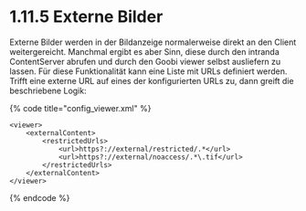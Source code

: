 # 1.11.5 Externe Bilder

Externe Bilder werden in der Bildanzeige normalerweise direkt an den Client weitergereicht. Manchmal ergibt es aber Sinn, diese durch den intranda ContentServer abrufen und durch den Goobi viewer selbst ausliefern zu lassen. Für diese Funktionalität kann eine Liste mit URLs definiert werden. Trifft eine externe URL auf eines der konfigurierten URLs zu, dann greift die beschriebene Logik:

{% code title="config\_viewer.xml" %}
```markup
<viewer>
    <externalContent>
        <restrictedUrls>
            <url>https?://external/restricted/.*</url>
            <url>https?://external/noaccess/.*\.tif</url>
        </restrictedUrls>
    </externalContent>
</viewer>
```
{% endcode %}



